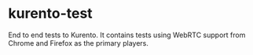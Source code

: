 kurento-test
============

End to end tests to Kurento. It contains tests using WebRTC support from Chrome
and Firefox as the primary players.

